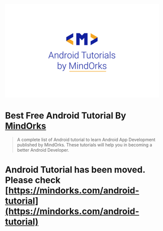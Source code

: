 <p align="center">
<img alt="Best Android Tutorial" src="https://raw.githubusercontent.com/MindorksOpenSource/best-android-tutorials/master/images/best-android-tutorials.png">
</p>

# Best Free Android Tutorial By [MindOrks](https://mindorks.com)

> A complete list of Android tutorial to learn Android App Development published by MindOrks. These tutorials will help you in becoming a better Android Developer.

# Android Tutorial has been moved. Please check [https://mindorks.com/android-tutorial](https://mindorks.com/android-tutorial)
